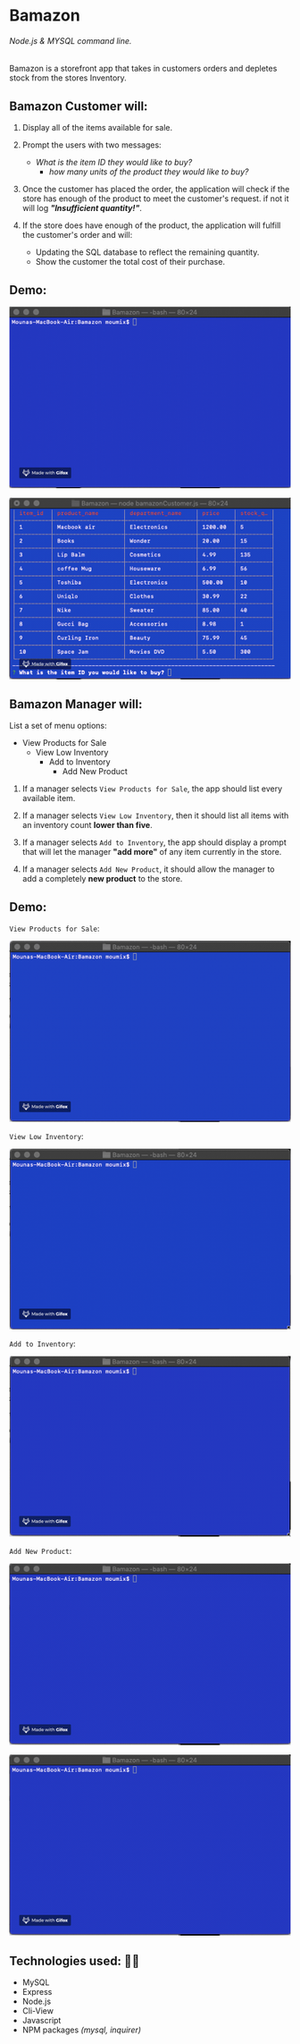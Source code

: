 # Bamazon

###### Node.js &amp; MYSQL command line. 

Bamazon is a storefront app that takes in customers orders and depletes stock from the stores Inventory.

## Bamazon Customer will:

1. Display all of the items available for sale.

2. Prompt the users with two messages:
    - *What is the item ID they would like to buy?*
        - *how many units of the product they would like to buy?*

3. Once the customer has placed the order, the application will check if the store has enough of the product to meet the customer's request. if not it will log **_"Insufficient quantity!"_**.

4. If the store does have enough of the product, the application will fulfill the customer's order and will:
   - Updating the SQL database to reflect the remaining quantity.
   - Show the customer the total cost of their purchase.

## Demo: 

![Display-all-of-the-items](demo/Display-all-of-the-items.gif)

![Product-selection](demo/Product-selection.gif)

## Bamazon Manager will:

List a set of menu options:

- View Products for Sale
   - View Low Inventory
     - Add to Inventory
       - Add New Product

1.  If a manager selects `View Products for Sale`, the app should list every available item.

2. If a manager selects `View Low Inventory`, then it should list all items with an inventory count **lower than five**.

3. If a manager selects `Add to Inventory`, the app should display a prompt that will let the manager **__"add more"__** of any item currently in the store.

4. If a manager selects `Add New Product`, it should allow the manager to add a completely **new product** to the store.

## Demo:

`View Products for Sale`:

![View-Products](Demo/View-Prod.gif)

`View Low Inventory`:

![Low-Inventory](Demo/Low-Invent.gif)

`Add to Inventory`:

![Add-toInvent](Demo/Add-toInvent.gif)

`Add New Product`:

![Add-Product](Demo/Add-Product.gif)

![Add-Product](Demo/Add-Product.gif)

## **Technologies used:** 👩‍💻

* MySQL
* Express
* Node.js
* Cli-View
* Javascript
* NPM packages *(mysql, inquirer)*